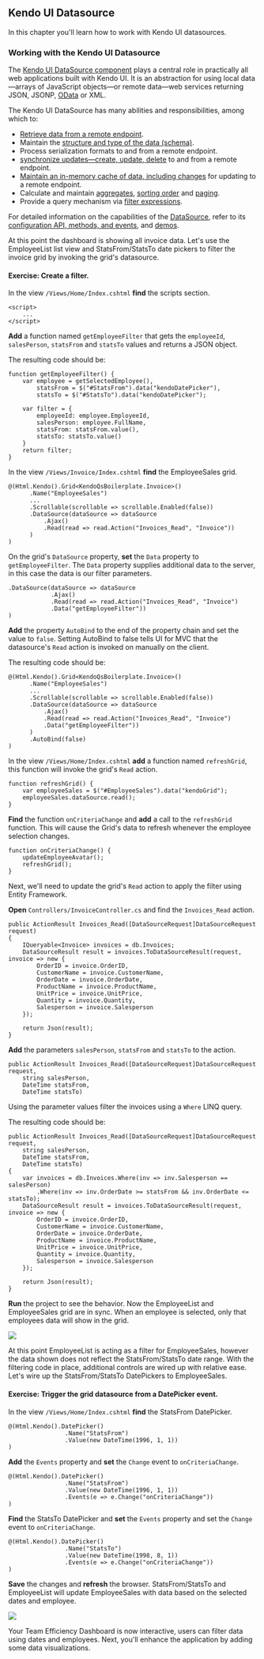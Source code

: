 ## Kendo UI Datasource

In this chapter you'll learn how to work with Kendo UI datasources.

### Working with the Kendo UI Datasource

The <a href="http://demos.telerik.com/kendo-ui/datasource/index">Kendo UI DataSource component</a> plays a central role in practically all web applications built with Kendo UI. It is an abstraction for using local data—arrays of JavaScript objects—or remote data—web services returning JSON, JSONP, <a href="http://www.odata.org/">OData</a> or XML.

The Kendo UI DataSource has many abilities and responsibilities, among which to:

- <a href="http://docs.telerik.com/kendo-ui/framework/datasource/cors">Retrieve data from a remote endpoint</a>.
- Maintain the <a href="http://docs.telerik.com/kendo-ui/framework/datasource/crud#schema">structure and type of the data (schema)</a>.
- Process serialization formats to and from a remote endpoint.
- <a href="http://docs.telerik.com/kendo-ui/framework/datasource/crud">synchronize updates—create, update, delete</a> to and from a remote endpoint.
- <a href="http://docs.telerik.com/kendo-ui/framework/datasource/offline">Maintain an in-memory cache of data, including changes</a> for updating to a remote endpoint.
- Calculate and maintain <a href="http://docs.telerik.com/kendo-ui/api/javascript/data/datasource#methods-aggregate">aggregates</a>, <a href="http://demos.telerik.com/kendo-ui/api/javascript/data/datasource#methods-sort">sorting order</a> and <a href="http://docs.telerik.com/kendo-ui/api/javascript/data/datasource#methods-page">paging</a>.
- Provide a query mechanism via <a href="http://docs.telerik.com/kendo-ui/api/javascript/data/datasource#methods-filter">filter expressions</a>.

For detailed information on the capabilities of the [DataSource](http://docs.telerik.com/kendo-ui/framework/datasource/overview), refer to its <a href="http://demos.telerik.com/kendo-ui/api/javascript/data/datasource">configuration API, methods, and events</a>, and <a href="http://demos.telerik.com/kendo-ui/datasource/index">demos</a>.

At this point the dashboard is showing all invoice data. Let's use the EmployeeList list view and StatsFrom/StatsTo date pickers to filter the invoice grid by invoking the grid's datasource.

<h4 class="exercise-start">
    <b>Exercise</b>: Create a filter.
</h4>

In the view `/Views/Home/Index.cshtml` **find** the scripts section.

	<script>
		...
    </script>

**Add** a function named `getEmployeeFilter` that gets the `employeeId`, `salesPerson`, `statsFrom` and `statsTo` values and returns a JSON object.

The resulting code should be:

    function getEmployeeFilter() {
        var employee = getSelectedEmployee(),
            statsFrom = $("#StatsFrom").data("kendoDatePicker"),
            statsTo = $("#StatsTo").data("kendoDatePicker");

        var filter = {
            employeeId: employee.EmployeeId,
            salesPerson: employee.FullName,
            statsFrom: statsFrom.value(),
            statsTo: statsTo.value()
        }
        return filter;
    }

In the view `/Views/Invoice/Index.cshtml` **find** the EmployeeSales grid.    

	@(Html.Kendo().Grid<KendoQsBoilerplate.Invoice>()
	      .Name("EmployeeSales")
		  ...
	      .Scrollable(scrollable => scrollable.Enabled(false))
	      .DataSource(dataSource => dataSource
	          .Ajax()
	          .Read(read => read.Action("Invoices_Read", "Invoice"))
	      )
	)

On the grid's `DataSource` property, **set** the `Data` property to `getEmployeeFilter`. The `Data` property supplies additional data to the server, in this case the data is our filter parameters.

    .DataSource(dataSource => dataSource
                .Ajax()
                .Read(read => read.Action("Invoices_Read", "Invoice")
                .Data("getEmployeeFilter"))
    )

**Add** the property `AutoBind` to the end of the property chain and set the value to `false`. Setting AutoBind to false tells UI for MVC that the datasource's `Read` action is invoked on manually on the client.

The resulting code should be:

	@(Html.Kendo().Grid<KendoQsBoilerplate.Invoice>()
	      .Name("EmployeeSales")
	      ...
	      .Scrollable(scrollable => scrollable.Enabled(false))
	      .DataSource(dataSource => dataSource
	          .Ajax()
	          .Read(read => read.Action("Invoices_Read", "Invoice")
	          .Data("getEmployeeFilter"))
	      )
		  .AutoBind(false)
	)

In the view `/Views/Home/Index.cshtml` **add** a function named `refreshGrid`, this function will invoke the grid's `Read` action.

	function refreshGrid() {
        var employeeSales = $("#EmployeeSales").data("kendoGrid");
        employeeSales.dataSource.read();
    }

**Find** the function `onCriteriaChange` and **add** a call to the `refreshGrid` function. This will cause the Grid's data to refresh whenever the employee selection changes.

	function onCriteriaChange() {
        updateEmployeeAvatar();
        refreshGrid();
	}

Next, we'll need to update the grid's `Read` action to apply the filter using Entity Framework.

**Open** `Controllers/InvoiceController.cs` and find the `Invoices_Read` action.

    public ActionResult Invoices_Read([DataSourceRequest]DataSourceRequest request)
    {
        IQueryable<Invoice> invoices = db.Invoices;
        DataSourceResult result = invoices.ToDataSourceResult(request, invoice => new {
            OrderID = invoice.OrderID,
            CustomerName = invoice.CustomerName,
            OrderDate = invoice.OrderDate,
            ProductName = invoice.ProductName,
            UnitPrice = invoice.UnitPrice,
            Quantity = invoice.Quantity,
            Salesperson = invoice.Salesperson
        });

        return Json(result);
    }

**Add** the parameters `salesPerson`, `statsFrom` and `statsTo` to the action.

    public ActionResult Invoices_Read([DataSourceRequest]DataSourceRequest request,
        string salesPerson,
        DateTime statsFrom,
        DateTime statsTo)

Using the parameter values filter the invoices using a `Where` LINQ query.

The resulting code should be:

    public ActionResult Invoices_Read([DataSourceRequest]DataSourceRequest request,
        string salesPerson,
        DateTime statsFrom,
        DateTime statsTo)
    {
        var invoices = db.Invoices.Where(inv => inv.Salesperson == salesPerson)
            .Where(inv => inv.OrderDate >= statsFrom && inv.OrderDate <= statsTo);
        DataSourceResult result = invoices.ToDataSourceResult(request, invoice => new {
            OrderID = invoice.OrderID,
            CustomerName = invoice.CustomerName,
            OrderDate = invoice.OrderDate,
            ProductName = invoice.ProductName,
            UnitPrice = invoice.UnitPrice,
            Quantity = invoice.Quantity,
            Salesperson = invoice.Salesperson
        });

        return Json(result);
    }

**Run** the project to see the behavior. Now the EmployeeList and EmployeeSales grid are in sync. When an employee is selected, only that employees data will show in the grid.

![](images/chapter7/datasource-filter.jpg)

<div class="exercise-end"></div>

At this point EmployeeList is acting as a filter for EmployeeSales, however the data shown does not reflect the StatsFrom/StatsTo date range. With the filtering code in place, additional controls are wired up with relative ease. Let's wire up the StatsFrom/StatsTo DatePickers to EmployeeSales.

<h4 class="exercise-start">
    <b>Exercise</b>: Trigger the grid datasource from a DatePicker event.
</h4>

In the view `/Views/Home/Index.cshtml` **find** the StatsFrom DatePicker.

    @(Html.Kendo().DatePicker()
                    .Name("StatsFrom")
                    .Value(new DateTime(1996, 1, 1))
	)

**Add** the `Events` property and **set** the `Change` event to `onCriteriaChange`.

    @(Html.Kendo().DatePicker()
                    .Name("StatsFrom")
                    .Value(new DateTime(1996, 1, 1))
                    .Events(e => e.Change("onCriteriaChange"))
	)

**Find** the StatsTo DatePicker and **set** the `Events` property and set the `Change` event to `onCriteriaChange`.

    @(Html.Kendo().DatePicker()
			        .Name("StatsTo")
			        .Value(new DateTime(1998, 8, 1))
			        .Events(e => e.Change("onCriteriaChange"))
	)

**Save** the changes and **refresh** the browser. StatsFrom/StatsTo and EmployeeList will update EmployeeSales with data based on the selected dates and employee.

![](images/chapter7/datasource-filter2.jpg)

<div class="exercise-end"></div>

Your Team Efficiency Dashboard is now interactive, users can filter data using dates and employees. Next, you'll enhance the application by adding some data visualizations.
